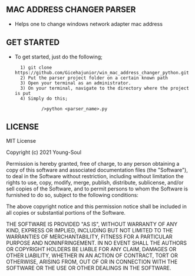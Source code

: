 ## MAC ADDRESS CHANGER PARSER
- Helps one to change windows network adapter mac address

## GET STARTED
- To get started, just do the following;

        1) git clone https://github.com/Gicehajunior/win_mac_address_changer_python.git
        2) Put the parser project folder on a certain known path
        3) Open your terminal as an administrator.
        3) On your terminal, navigate to the directory where the project is put
        4) Simply do this;

                />python <parser_name>.py


## LICENSE
MIT License

Copyright (c) 2021 Young-Soul

Permission is hereby granted, free of charge, to any person obtaining a copy
of this software and associated documentation files (the "Software"), to deal
in the Software without restriction, including without limitation the rights
to use, copy, modify, merge, publish, distribute, sublicense, and/or sell
copies of the Software, and to permit persons to whom the Software is
furnished to do so, subject to the following conditions:

The above copyright notice and this permission notice shall be included in all
copies or substantial portions of the Software.

THE SOFTWARE IS PROVIDED "AS IS", WITHOUT WARRANTY OF ANY KIND, EXPRESS OR
IMPLIED, INCLUDING BUT NOT LIMITED TO THE WARRANTIES OF MERCHANTABILITY,
FITNESS FOR A PARTICULAR PURPOSE AND NONINFRINGEMENT. IN NO EVENT SHALL THE
AUTHORS OR COPYRIGHT HOLDERS BE LIABLE FOR ANY CLAIM, DAMAGES OR OTHER
LIABILITY, WHETHER IN AN ACTION OF CONTRACT, TORT OR OTHERWISE, ARISING FROM,
OUT OF OR IN CONNECTION WITH THE SOFTWARE OR THE USE OR OTHER DEALINGS IN THE
SOFTWARE.

